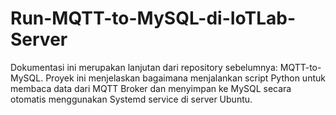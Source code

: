 # Run-MQTT-to-MySQL-di-IoTLab-Server
Dokumentasi ini merupakan lanjutan dari repository sebelumnya: MQTT-to-MySQL.  Proyek ini menjelaskan bagaimana menjalankan script Python untuk membaca data dari MQTT Broker dan menyimpan ke MySQL secara otomatis menggunakan Systemd service di server Ubuntu.
